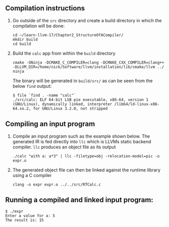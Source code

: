 ## Compilation instructions
1. Go outside of the `src` directory and create a build directory in which the compilation will be done:

    ```
    cd ~/learn-llvm-17/Chapter2_StructureOfACompiler/
    mkdir build
    cd build
    ```

2. Build the `calc` app from within the `build` directory

    ```
    cmake -GNinja -DCMAKE_C_COMPILER=clang -DCMAKE_CXX_COMPILER=clang++ -DLLVM_DIR=/home/nick/Software/llvm/installation/lib/cmake/llvm ../
    ninja
    ```

   The binary will be generated in `build/src/` as can be seen from the below `find` output:

    ```
    $ file `find . -name "calc"`
    ./src/calc: ELF 64-bit LSB pie executable, x86-64, version 1 (GNU/Linux), dynamically linked, interpreter /lib64/ld-linux-x86-64.so.2, for GNU/Linux 3.2.0, not stripped
    ```

## Compiling an input program
1. Compile an input program such as the example shown below. The generated IR is fed directly into `llc` which is LLVMs static backend compiler. `llc` produces an object file as its output
    ```
    ./calc "with a: a*3" | llc -filetype=obj -relocation-model=pic -o expr.o
    ```

2. The generated object file can then be linked against the runtime library using a C compiler

    ```
    clang -o expr expr.o ../../src/RTCalc.c
    ```

## Running a compiled and linked input program:

```
$ ./expr 
Enter a value for a: 5
The result is: 15
```